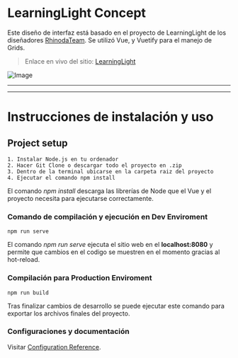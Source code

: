 # LearningLight Concept

Este diseño de interfaz está basado en el proyecto de LearningLight de los diseñadores
[RhinodaTeam](https://dribbble.com/RhinodaTeam). Se utilizó Vue, y Vuetify para el manejo de Grids.

> Enlace en vivo del sitio: [LearningLight](https://elegant-villani-e999fc.netlify.app/)

![Image](https://cdn.dribbble.com/users/3488450/screenshots/10581307/media/5f5a057399ed802e87463eb8ffbb5c6c.png)

---
---

# Instrucciones de instalación y uso
## Project setup
```
1. Instalar Node.js en tu ordenador
2. Hacer Git Clone o descargar todo el proyecto en .zip
3. Dentro de la terminal ubicarse en la carpeta raiz del proyecto
4. Ejecutar el comando npm install
```
El comando *npm install* descarga las librerías de Node que el Vue y el proyecto necesita
para ejecutarse correctamente. 

### Comando de compilación y ejecución en Dev Enviroment
```
npm run serve
```
El comando *npm run serve* ejecuta el sitio web en el **localhost:8080** y permite que cambios en el
codigo se muestren en el momento gracias al hot-reload.

### Compilación para Production Enviroment
```
npm run build
```
Tras finalizar cambios de desarrollo se puede ejecutar este comando para exportar los archivos finales del proyecto.
### Configuraciones y documentación
Visitar [Configuration Reference](https://cli.vuejs.org/config/).
